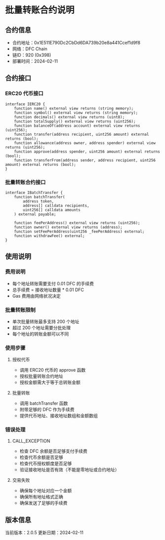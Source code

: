 # 批量转账合约说明

## 合约信息
- 合约地址：0x1E511E790Dc2CbDd6DA739b20e8a441Ccef1d9f8
- 网络：DFC Chain
- 链ID：920 (0x398)
- 部署时间：2024-02-11

## 合约接口

### ERC20 代币接口
```solidity
interface IERC20 {
    function name() external view returns (string memory);
    function symbol() external view returns (string memory);
    function decimals() external view returns (uint8);
    function totalSupply() external view returns (uint256);
    function balanceOf(address account) external view returns (uint256);
    function transfer(address recipient, uint256 amount) external returns (bool);
    function allowance(address owner, address spender) external view returns (uint256);
    function approve(address spender, uint256 amount) external returns (bool);
    function transferFrom(address sender, address recipient, uint256 amount) external returns (bool);
}
```

### 批量转账合约接口
```solidity
interface IBatchTransfer {
    function batchTransfer(
        address token,
        address[] calldata recipients,
        uint256[] calldata amounts
    ) external payable;
    
    function feePerAddress() external view returns (uint256);
    function owner() external view returns (address);
    function setFeePerAddress(uint256 _feePerAddress) external;
    function withdrawFee() external;
}
```

## 使用说明

### 费用说明
- 每个地址转账需要支付 0.01 DFC 的手续费
- 总手续费 = 接收地址数量 * 0.01 DFC
- Gas 费用由网络状况决定

### 批量转账限制
- 单次批量转账最多支持 200 个地址
- 超过 200 个地址需要分批处理
- 每个地址的转账金额可以不同

### 使用步骤
1. 授权代币
   - 调用 ERC20 代币的 approve 函数
   - 授权批量转账合约地址
   - 授权金额需大于等于总转账金额

2. 批量转账
   - 调用 batchTransfer 函数
   - 附带足够的 DFC 作为手续费
   - 提供代币地址、接收地址数组和金额数组

### 错误处理
1. CALL_EXCEPTION
   - 检查 DFC 余额是否足够支付手续费
   - 检查代币余额是否足够
   - 检查代币授权额度是否足够
   - 验证接收地址是否有效（不能是零地址或合约地址）

2. 交易失败
   - 确保每个地址对应一个金额
   - 确保所有地址格式正确
   - 确保发送了足够的手续费

## 版本信息
当前版本：2.0.5
更新日期：2024-02-11 